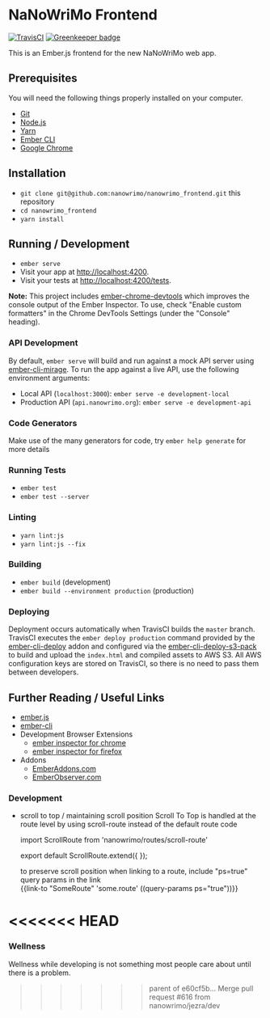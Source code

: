 # NaNoWriMo Frontend

[![TravisCI](https://api.travis-ci.org/nanowrimo/nanowrimo_frontend.svg?branch=master)](https://travis-ci.org/nanowrimo/nanowrimo_frontend) [![Greenkeeper badge](https://badges.greenkeeper.io/nanowrimo/nanowrimo_frontend.svg)](https://greenkeeper.io/)

This is an Ember.js frontend for the new NaNoWriMo web app.

## Prerequisites

You will need the following things properly installed on your computer.

* [Git](https://git-scm.com/)
* [Node.js](https://nodejs.org/)
* [Yarn](https://yarnpkg.com/)
* [Ember CLI](https://ember-cli.com/)
* [Google Chrome](https://google.com/chrome/)

## Installation

* `git clone git@github.com:nanowrimo/nanowrimo_frontend.git` this repository
* `cd nanowrimo_frontend`
* `yarn install`

## Running / Development

* `ember serve`
* Visit your app at [http://localhost:4200](http://localhost:4200).
* Visit your tests at [http://localhost:4200/tests](http://localhost:4200/tests).

**Note:** This project includes [ember-chrome-devtools](https://github.com/dwickern/ember-chrome-devtools)
which improves the console output of the Ember Inspector. To use, check "Enable custom formatters" in the Chrome DevTools Settings (under the "Console" heading).

### API Development

By default, `ember serve` will build and run against a mock API server using [ember-cli-mirage](http://www.ember-cli-mirage.com/). To run the app against a live API, use the following environment arguments:

* Local API (`localhost:3000`): `ember serve -e development-local`
* Production API (`api.nanowrimo.org`): `ember serve -e development-api`

### Code Generators

Make use of the many generators for code, try `ember help generate` for more details

### Running Tests

* `ember test`
* `ember test --server`

### Linting

* `yarn lint:js`
* `yarn lint:js --fix`

### Building

* `ember build` (development)
* `ember build --environment production` (production)

### Deploying

Deployment occurs automatically when TravisCI builds the `master` branch. TravisCI executes the `ember deploy production` command provided by the [ember-cli-deploy](http://ember-cli-deploy.com/) addon and configured via the [ember-cli-deploy-s3-pack](https://github.com/gaurav0/ember-cli-deploy-s3-pack) to build and upload the `index.html` and compiled assets to AWS S3. All AWS configuration keys are stored on TravisCI, so there is no need to pass them between developers.

## Further Reading / Useful Links

* [ember.js](https://emberjs.com/)
* [ember-cli](https://ember-cli.com/)
* Development Browser Extensions
  * [ember inspector for chrome](https://chrome.google.com/webstore/detail/ember-inspector/bmdblncegkenkacieihfhpjfppoconhi)
  * [ember inspector for firefox](https://addons.mozilla.org/en-US/firefox/addon/ember-inspector/)
* Addons
  * [EmberAddons.com](https://www.emberaddons.com/)
  * [EmberObserver.com](https://emberobserver.com/)

### Development

 * scroll to top / maintaining scroll position 
    Scroll To Top is handled at the route level by using scroll-route instead
    of the default route code

    import ScrollRoute from 'nanowrimo/routes/scroll-route'
    
    export default ScrollRoute.extend({
    });

    to preserve scroll position when linking to a route, include "ps=true" query params in the link  
    {{link-to "SomeRoute" 'some.route' ((query-params ps="true"))}}

<<<<<<< HEAD
=======
### Wellness  
Wellness while developing is not something most people care about until there is a problem. 
>>>>>>> parent of e60cf5b... Merge pull request #616 from nanowrimo/jezra/dev

